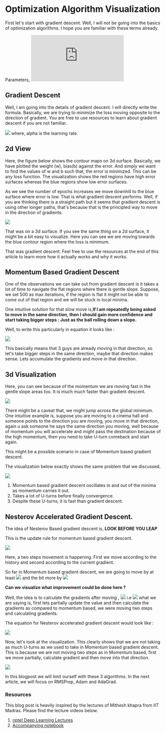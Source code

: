 # Optimization Algorithm Visualization

First let's start with gradient descent. Well, I will not be going into the basics of optimization algorithms. I hope you are familiar with these terms already.

Parameters, 
![](https://github.com/prajinkhadka/datamuni/edit/main/users/prajinkhadka/optimization-algorithm-visualization/ARTICLE.md)


## Gradient Descent

Well, I am going into the details of gradient descent. I will directly write the formula. Basically, we are trying to minimize the loss moving opposite to the direction of gradient. You are free to use  resources to learn about gradient descent if you are not familiar.

![](https://raw.githubusercontent.com/prajinkhadka/Optimization_Algorithms_Visualization/master/Visualization%20Results/DeepinScreenshot_select-area_20201215160133.png)
where, alpha is the learning rate. 

## 2d View

Here, the figure below shows the contour maps on 3d surface. Basically, we have plotted the weight (w), bias(b) against the error. And simply we want to find the values of w and b such that, the error is minimized. This can be any loss function. The visualization shows the red regions have high error surfaces whereas the blue regions show low error surfaces.

As we see the number of epochs increases we move downhill to the blue surface where error is low. That is what gradient descent performs. Well, if you are thinking there is a straight path but it seems that gradient descent is using other longer paths, that's because that is the principled way to move in the direction of gradients.

![](https://raw.githubusercontent.com/prajinkhadka/Optimization_Algorithms_Visualization/master/Visualization%20Results/Gradidnet%20Descetn%202d.gif)

That was on a 3d surface. If you see the same thing on a 2d surface, it might be a bit easy to visualize. Here you can see we are moving towards the blue contour region where the loss is minimum.

That was gradient descent. Feel free to use the resources at the end of this article to learn more how it actually works and why it works.

## Momentum Based Gradient Descent

One of the observations we can take out from gradient descent is it takes a lot of time to navigate the flat regions where there is gentle slope. Suppose, we set 500 as max iterations, if the region is flat it might not be able to come out of that region and we will be stuck in local minima.

One intuitive solution for that slow move is,**If I am repeatedly being asked to move in the same direction, then I should gain more confidence and start taking bigger steps : Just as the ball rolling down a slope.**

Well, to write this particularly in equation it looks like :

![](https://raw.githubusercontent.com/prajinkhadka/Optimization_Algorithms_Visualization/master/Visualization%20Results/DeepinScreenshot_select-area_20201213111334.png)

This basically means that 3 guys are already moving in that direction, so let's take bigger steps in the same direction, maybe that direction makes sense. Lets accumulate the gradients and move in that direction.

## 3d Visualization

Here, you can see because of the momentum we are moving fast in the gentle slope areas too. It is much much faster than gradient descent.

![](https://raw.githubusercontent.com/prajinkhadka/Optimization_Algorithms_Visualization/master/Visualization%20Results/Momentum%20GD%203d.gif)

There might be a caveat that, we might jump across the global minimum. One intuitive example is, suppose you are moving to a cinema hall and someone points to the direction you are moving, you move in that direction, again u  ask someone he says the same direction you moving, well because of momentum you will accelerate and might pass the destination because of the high momentum, then you need to take U-turn comeback and start again.

This might be a possible scenario in case of Momentum based gradient descent.

The visualization below exactly shows the same problem that we discussed.

![](https://raw.githubusercontent.com/prajinkhadka/Optimization_Algorithms_Visualization/master/Visualization%20Results/Momentum%20GD%202d.gif)


1. Momentum based gradient descent oscillates in and out of the minima as momentum carries it out.
2. Takes a lot of U-turns before finally convergence.
3. Despite these U-turns, it is fast than gradient descent.

## Nesterov Accelerated Gradient Descent.

The idea of Nesterov Based gradient descent is, **LOOK BEFORE YOU LEAP**

This is the update rule for momentum based gradient descent.

![](https://raw.githubusercontent.com/prajinkhadka/Optimization_Algorithms_Visualization/master/Visualization%20Results/DeepinScreenshot_select-area_20201213111334.png)

Here, a two steps movement is happening. First we move according to the history and second according to the current gradient.

So far in Momentum based gradient descent, we are going to move by at least  ![](https://raw.githubusercontent.com/prajinkhadka/Optimization_Algorithms_Visualization/master/Visualization%20Results/DeepinScreenshot_select-area_20201214183825.png) and the bit more by ![](https://raw.githubusercontent.com/prajinkhadka/Optimization_Algorithms_Visualization/master/Visualization%20Results/DeepinScreenshot_select-area_20201214183952.png)

**Can we visualize what improvement could be done here ?**

Well, the idea is to calculate the gradients after moving ,
![](https://raw.githubusercontent.com/prajinkhadka/Optimization_Algorithms_Visualization/53828634aebd83490784a1dc286742f9f7b7ae28/Visualization%20Results/12.svg)
 i.e ![](https://raw.githubusercontent.com/prajinkhadka/Optimization_Algorithms_Visualization/c30eecdd4ebb6a91870a7750e09eb9b6352e10cf/Visualization%20Results/13.svg) what we are saying is, first lets  partially update the value and then calculate the gradients as compared to momentum based, we were moving two steps and calculating gradients.


The equation for Nesterov accelerated gradient descent would look like :

![](https://raw.githubusercontent.com/prajinkhadka/Optimization_Algorithms_Visualization/master/Visualization%20Results/DeepinScreenshot_select-area_20201213111120.png)

Now, let's look at the visualization. This clearly shows that we are not taking as much U-turns as we used to take in Momentum based gradient descent. This is because we are not moving two steps as in Momentum based, first we move partially, calculate gradient and then move into that direction.

![](https://raw.githubusercontent.com/prajinkhadka/Optimization_Algorithms_Visualization/master/Visualization%20Results/NAg%202d.gif)

In this blogpost we will limit ourself with these 3 algorithms. In the next article, we will focus on RMSProp, Adam and AdaGrad.

### Resources

This blog post is heavily inspired by the lectures of Mithesh khapra from IIT Madras. Please find the lecture videos below.

1. [nptel Deep Learning Lectures](https://www.youtube.com/watch?v=giZD8yzXEZ4&list=PLEAYkSg4uSQ1r-2XrJ_GBzzS6I-f8yfRU&index=22)
2. [Accompanying notebook](https://github.com/prajinkhadka/Optimization_Algorithms_Visualization/blob/master/Optimization%20Algorithms%20-%20GD%2C%20NGD%2C%20Adam%2C%20AdaGrad%2C%20Mini-batch%20etc.ipynb) 

